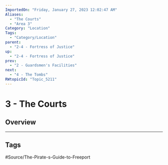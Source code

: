 ```yaml
---
ImportedOn: "Friday, January 27, 2023 12:02:47 AM"
Aliases:
  - "The Courts"
  - "Area 3"
Category: "Location"
Tags:
  - "Category/Location"
parent:
  - "2-4 - Fortress of Justice"
up:
  - "2-4 - Fortress of Justice"
prev:
  - "2 - Guardsmen's Facilities"
next:
  - "4 - The Tombs"
RWtopicId: "Topic_5211"
---
```

# 3 - The Courts
## Overview

---
## Tags
#Source/The-Pirate-s-Guide-to-Freeport

